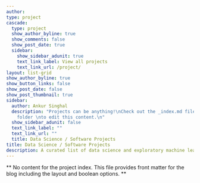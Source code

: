 ```yaml
---
author:
type: project
cascade:
  type: project
  show_author_byline: true
  show_comments: false
  show_post_date: true
  sidebar:
    show_sidebar_adunit: true
    text_link_label: View all projects
    text_link_url: /project/
layout: list-grid
show_author_byline: true
show_button_links: false
show_post_date: false
show_post_thumbnail: true
sidebar:
  author: Ankur Singhal
  description: "Projects can be anything!\nCheck out the _index.md file in the /project
    folder \nto edit this content.\n"
  show_sidebar_adunit: false
  text_link_label: ""
  text_link_url: ""
  title: Data Science / Software Projects
title: Data Science / Software Projects
description: A curated list of data science and exploratory machine learning dashboards I have made (mostly using R Shiny).
---
```


** No content for the project index. This file provides front matter for the blog including the layout and boolean options. **

